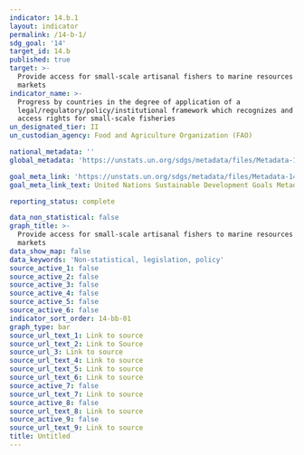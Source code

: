 ```yaml
---
indicator: 14.b.1
layout: indicator
permalink: /14-b-1/
sdg_goal: '14'
target_id: 14.b
published: true
target: >-
  Provide access for small-scale artisanal fishers to marine resources and
  markets
indicator_name: >-
  Progress by countries in the degree of application of a
  legal/regulatory/policy/institutional framework which recognizes and protects
  access rights for small-scale fisheries
un_designated_tier: II
un_custodian_agency: Food and Agriculture Organization (FAO)

national_metadata: ''
global_metadata: 'https://unstats.un.org/sdgs/metadata/files/Metadata-14-0b-01.pdf'

goal_meta_link: 'https://unstats.un.org/sdgs/metadata/files/Metadata-14-0b-01.pdf'
goal_meta_link_text: United Nations Sustainable Development Goals Metadata (PDF 4.0 MB)

reporting_status: complete

data_non_statistical: false
graph_title: >-
  Provide access for small-scale artisanal fishers to marine resources and
  markets
data_show_map: false
data_keywords: 'Non-statistical, legislation, policy'
source_active_1: false
source_active_2: false
source_active_3: false
source_active_4: false
source_active_5: false
source_active_6: false
indicator_sort_order: 14-bb-01
graph_type: bar
source_url_text_1: Link to source
source_url_text_2: Link to Source
source_url_3: Link to source
source_url_text_4: Link to source
source_url_text_5: Link to source
source_url_text_6: Link to source
source_active_7: false
source_url_text_7: Link to source
source_active_8: false
source_url_text_8: Link to source
source_active_9: false
source_url_text_9: Link to source
title: Untitled
---
```

